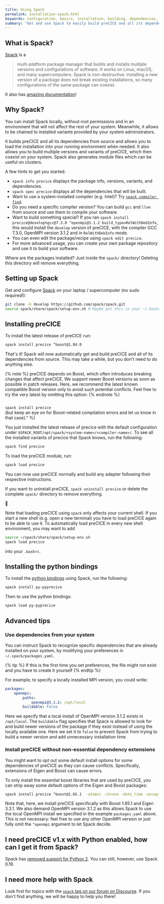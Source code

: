 ```yaml
---
title: Using Spack
permalink: installation-spack.html
keywords: configuration, basics, installation, building, dependencies, spack
summary: "Get and use Spack to easily build preCICE and all its dependencies from source on your Linux/macOS laptop or local supercomputer, without any root access."
---
```


## What is Spack?

[Spack](https://spack.io/) is a
> multi-platform package manager that builds and installs multiple versions and configurations of software. It works on Linux, macOS, and many supercomputers.
> Spack is non-destructive: installing a new version of a package does not break existing installations, so many configurations of the same package can coexist.

It also has [amazing documentation](https://spack.readthedocs.io/en/latest/)!

## Why Spack?

You can install Spack locally, without root permissions and in an environment that will not affect the rest of your system.
Meanwhile, it allows to be chained to installed variants provided by your system administrators.

It builds preCICE and all its dependencies from source and allows you to load the installation into your running environment when needed.
It also allows you to build multiple versions and variants of preCICE, which then coexist on your system.
Spack also generates module files which can be useful on clusters.

A few hints to get you started:

* `spack info precice` displays the package info, versions, variants, and dependencies.
* `spack spec precice` displays all the dependencies that will be built.
* Want to use a system-installed compiler (e.g. Intel)? Try [`spack compiler find`](https://spack.readthedocs.io/en/latest/getting_started.html#spack-compiler-find).
* Do you need a specific compiler version? You can build `gcc` and `llvm` from source and use them to compile your software.
* Want to build something special? If you ran `spack install precice@develop%gcc@7.3.0 ^openmpi@3.1.2 build_type=RelWithDebInfo`, this would install the `develop` version of preCICE, with the compiler GCC 7.3.0, OpenMPI version 3.1.2 and in `RelWithDebInfo` mode.
* You can even edit the package/recipe using `spack edit precice`.
* For more advanced usage, you can create your own package repository and use it to build your software.

Where are the packages installed?
Just inside the `spack/` directory!
Deleting this directory will remove everything.

## Setting up Spack

Get and configure [Spack](https://spack.io/) on your laptop / supercomputer (no sudo required!):

```bash
git clone -b develop https://github.com/spack/spack.git
source spack/share/spack/setup-env.sh # Maybe put this in your ~/.bashrc
```

## Installing preCICE

To install the latest release of preCICE run:

```bash
spack install precice ^boost@1.84.0
```

That's it! Spack will now automatically get and build preCICE and all of its dependencies from source. This may take a while, but you don't need to do anything else.

{% note %}
preCICE depends on Boost, which often introduces breaking changes that affect preCICE. We support newer Boost versions as soon as possible in patch releases. Here, we recommend the latest known compatible Boost version only to avoid such potential conflicts. Feel free to try the very latest by omitting this option:
{% endnote %}

<code>
spack install precice
</code>
(but keep an eye on for Boost-related compilation errors and
let us know in that case)." %}

You just installed the latest release of precice with the default configuration under `$SPACK_ROOT/opt/spack/<system-name>/<compiler-name>/`.
To see all the installed variants of precice that Spack knows, run the following:

```bash
spack find precice
```

To load the preCICE module, run:

```bash
spack load precice
```

You can now use preCICE normally and build any adapter following their respective instructions.

If you want to uninstall preCICE, `spack uninstall precice` or delete the complete `spack/` directory to remove everything.

🎉

Note that loading preCICE using `spack` only affects your current shell. If you start a new shell (e.g. open a new terminal) you have to load preCICE again to be able to use it. To automatically load preCICE in every new shell environment, you may want to add

```bash
source ~/spack/share/spack/setup-env.sh
spack load precice
```

into your `.bashrc`.

## Installing the python bindings

To install the [python bindings](installation-bindings-python.html) using Spack, run the following:

```bash
spack install py-pyprecice
```

Then to use the python bindings:

```bash
spack load py-pyprecice
```

## Advanced tips

### Use dependencies from your system

You can instruct Spack to recognize specific dependencies that are already installed on your system, by modifying your preferences in `~/.spack/packages.yaml`.

{% tip %}
If this is the first time you set preferences, the file might not exist and you have to create it yourself
{% endtip %}

For example, to specify a locally installed MPI version, you could write:

```yaml
packages:
    openmpi:
        paths:
            openmpi@3.1.2: /opt/local
        buildable: False
```

Here we specify that a local install of OpenMPI version 3.1.2 exists in `/opt/local`. The `buildable` flag specifies that Spack is allowed to look for and build newer versions of the package if they exist instead of using the locally available one. Here we set it to `false` to prevent Spack from trying to build a newer version and add unnecessary installation time.

### Install preCICE without non-essential dependency extensions

You might want to opt out some default install options for some dependencies of preCICE as they can cause conflicts. Specifically, extensions of Eigen and Boost can cause errors.

To only install the essential boost libraries that are used by preCICE, you can strip away some default options of the Eigen and Boost packages:

```bash
spack install precice ^boost@1.65.1  -atomic -chrono -date_time -exception -graph -iostreams -locale -math -random -regex -serialization -signals -timer -wave ^eigen@3.3.1 -fftw -metis -mpfr -scotch -suitesparse ^openmpi@3.1.2
```

Note that, here, we install preCICE specifically with Boost 1.65.1 and Eigen 3.3.1. We also demand OpenMPI version 3.1.2 as this allows Spack to use the local OpenMPI install we specified in the example `packages.yaml` above. This is not necessary: feel free to use any other OpenMPI version or just fully omit the `^openmpi` argument to let Spack decide.

## I need preCICE v1.x with Python enabled, how can I get it from Spack?

Spack has [removed support for Python 2](https://github.com/spack/spack/pull/33898). You can still, however, use Spack 0.19.

## I need more help with Spack

Look first for topics with the [`spack` tag on our forum on Discourse](https://precice.discourse.group/tag/spack). If you don't find anything, we will be happy to help you there!
